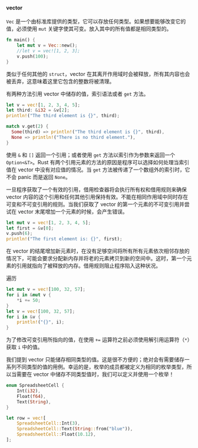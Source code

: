 #### vector

 `Vec` 是一个由标准库提供的类型，它可以存放任何类型。如果想要能够改变它的值，必须使用 `mut` 关键字使其可变。放入其中的所有值都是相同类型的。

```rust
fn main() {
    let mut v = Vec::new();
    //let v = vec![1, 2, 3];
    v.push(100);
}
```

类似于任何其他的 `struct`，vector 在其离开作用域时会被释放，所有其内容也会被丢弃，这意味着这里它包含的整数将被清理。

有两种方法引用 vector 中储存的值，索引语法或者 `get` 方法。

```rust
let v = vec![1, 2, 3, 4, 5];
let third: &i32 = &v[2];
println!("The third element is {}", third);

match v.get(2) {
  Some(third) => println!("The third element is {}", third),
  None => println!("There is no third element."),
}
```

使用 `&` 和 `[]` 返回一个引用；或者使用 `get` 方法以索引作为参数来返回一个 `Option<&T>`。Rust 有两个引用元素的方法的原因是程序可以选择如何处理当索引值在 vector 中没有对应值的情况。当 `get` 方法被传递了一个数组外的索引时，它不会 panic 而是返回 `None`。

一旦程序获取了一个有效的引用，借用检查器将会执行所有权和借用规则来确保 vector 内容的这个引用和任何其他引用保持有效。不能在相同作用域中同时存在可变和不可变引用的规则。当我们获取了 vector 的第一个元素的不可变引用并尝试在 vector 末尾增加一个元素的时候，会产生错误。

```rust
let mut v = vec![1, 2, 3, 4, 5];
let first = &v[0];
v.push(6);
println!("The first element is: {}", first);
```

在 vector 的结尾增加新元素时，在没有足够空间将所有所有元素依次相邻存放的情况下，可能会要求分配新内存并将老的元素拷贝到新的空间中。这时，第一个元素的引用就指向了被释放的内存。借用规则阻止程序陷入这种状况。

遍历

```rust
let mut v = vec![100, 32, 57];
for i in &mut v {
    *i += 50;
}
let v = vec![100, 32, 57];
for i in &v {
    println!("{}", i);
}
```

为了修改可变引用所指向的值，在使用 `+=` 运算符之前必须使用解引用运算符（`*`）获取 `i` 中的值。

我们提到 vector 只能储存相同类型的值。这是很不方便的；绝对会有需要储存一系列不同类型的值的用例。幸运的是，枚举的成员都被定义为相同的枚举类型，所以当需要在 vector 中储存不同类型值时，我们可以定义并使用一个枚举！

```rust
enum SpreadsheetCell {
    Int(i32),
    Float(f64),
    Text(String),
}

let row = vec![
    SpreadsheetCell::Int(3),
    SpreadsheetCell::Text(String::from("blue")),
    SpreadsheetCell::Float(10.12),
];
```

